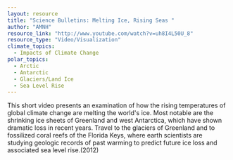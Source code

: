 ```yaml
---
layout: resource
title: "Science Bulletins: Melting Ice, Rising Seas "
author: "AMNH"
resource_link: "http://www.youtube.com/watch?v=uh8I4L50U_8"
resource_type: "Video/Visualization"
climate_topics:
  - Impacts of Climate Change
polar_topics:
  - Arctic
  - Antarctic
  - Glaciers/Land Ice
  - Sea Level Rise
---
```


This short video presents an examination of how the rising temperatures of global climate change are melting the world's ice. Most notable are the shrinking ice sheets of Greenland and west Antarctica, which have shown dramatic loss in recent years. Travel to the glaciers of Greenland and to fossilized coral reefs of the Florida Keys, where earth scientists are studying geologic records of past warming to predict future ice loss and associated sea level rise.(2012)
